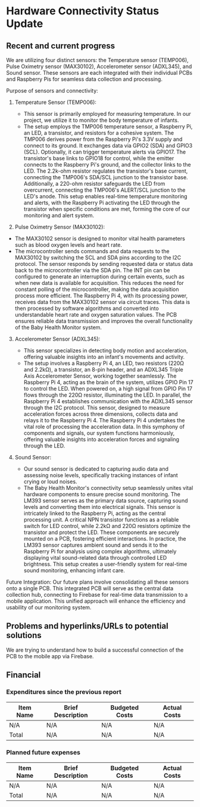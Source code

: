 # Hardware Connectivity Status Update
## Recent and current progress
We are utilizing four distinct sensors: the Temperature sensor (TEMP006), Pulse Oximetry sensor (MAX30102), Accelerometer sensor (ADXL345), and Sound sensor. These sensors are each integrated with their individual PCBs and Raspberry Pis for seamless data collection and processing.

Purpose of sensors and connectivity:
1. Temperature Sensor (TEMP006):
   - This sensor is primarily employed for measuring temperature. In our project, we utilize it to monitor the body temperature of infants.
   - The setup employs the TMP006 temperature sensor, a Raspberry Pi, an LED, a transistor, and resistors for a cohesive system. The TMP006 derives power from the 
     Raspberry Pi's 3.3V supply and connect to its ground. It exchanges data via GPIO2 (SDA) and GPIO3 (SCL). Optionally, it can trigger temperature alerts via 
     GPIO17. The transistor's base links to GPIO18 for control, while the emitter connects to the Raspberry Pi's ground, and the collector links to the LED. The 
     2.2k-ohm resistor regulates the transistor's base current, connecting the TMP006's SDA/SCL junction to the transistor base. Additionally, a 220-ohm resistor 
     safeguards the LED from overcurrent, connecting the TMP006's ALERT/SCL junction to the LED's anode. This setup enables real-time temperature monitoring and 
     alerts, with the Raspberry Pi activating the LED through the transistor when specific conditions are met, forming the core of our monitoring and alert system.
   
2.  Pulse Oximetry Sensor (MAX30102):
   - The MAX30102 sensor is designed to monitor vital health parameters such as blood oxygen levels and heart rate.
   - The microcontroller sends commands and data requests to the MAX30102 by switching the SCL and SDA pins according to the I2C protocol.  The sensor responds by 
     sending requested data or status data back to the microcontroller via the SDA pin. The INT pin can be configured to generate an interruption during certain 
     events, such as when new data is available for acquisition. This reduces the need for constant polling of the microcontroller, making the data acquisition 
     process more efficient. The Raspberry Pi 4, with its processing power, receives data from the MAX30102 sensor via circuit traces. This data is then processed 
     by software algorithms and converted into understandable heart rate and oxygen saturation values. The PCB ensures reliable data transmission and improves the 
     overall functionality of the Baby Health Monitor system.

3. Accelerometer Sensor (ADXL345):
   - This sensor specializes in detecting body motion and acceleration, offering valuable insights into an infant's movements and activity.
   - The setup involves a Raspberry Pi 4, an LED, two resistors (220Ω and 2.2kΩ), a transistor, an 8-pin header, and an ADXL345 Triple Axis Accelerometer Sensor, 
     working together seamlessly. The Raspberry Pi 4, acting as the brain of the system, utilizes GPIO Pin 17 to control the LED. When powered on, a high signal 
     from GPIO Pin 17 flows through the 220Ω resistor, illuminating the LED. In parallel, the Raspberry Pi 4 establishes communication with the ADXL345 sensor 
     through the I2C protocol. This sensor, designed to measure acceleration forces across three dimensions, collects data and relays it to the Raspberry Pi 4. The 
     Raspberry Pi  4 undertakes the vital role of processing the acceleration data. In this symphony of components and signals, our system functions harmoniously, 
     offering valuable insights into acceleration forces and signaling through the LED.
   
4. Sound Sensor:
   - Our sound sensor is dedicated to capturing audio data and assessing noise levels, specifically tracking instances of infant crying or loud noises.
   - The Baby Health Monitor's connectivity setup seamlessly unites vital hardware components to ensure precise sound monitoring. The LM393 sensor serves as the 
     primary data source, capturing sound levels and converting them into electrical signals. This sensor is intricately linked to the Raspberry Pi, acting as the 
     central processing unit. A critical NPN transistor functions as a reliable switch for LED control, while 2.2kΩ and 220Ω resistors optimize the transistor and 
     protect the LED. These components are securely mounted on a PCB, fostering efficient interactions. In practice, the LM393 sensor captures ambient sound and 
     sends it to the Raspberry Pi for analysis using complex algorithms, ultimately displaying vital sound-related data through controlled LED brightness. This 
     setup creates a user-friendly system for real-time sound monitoring, enhancing infant care.

     
Future Integration:
Our future plans involve consolidating all these sensors onto a single PCB. This integrated PCB will serve as the central data collection hub, connecting to Firebase for real-time data transmission to a mobile application. This unified approach will enhance the efficiency and usability of our monitoring system.

## Problems and hyperlinks/URLs to potential solutions
We are trying to understand  how to build a successful connection of the PCB to the mobile app via Firebase.   

## Financial
### Expenditures since the previous report
| Item Name |Brief Description | Budgeted Costs |Actual Costs|
| -------- | -------- | -------- | ---------- |
|N/A | N/A| N/A | N/A |
|Total | N/A | N/A | N/A |

### Planned future expenses
| Item Name |Brief Description | Budgeted Costs |Actual Costs|
| -------- | -------- | -------- | ---------- |
|N/A | N/A | N/A |N/A |
|Total | N/A | N/A | N/A |
